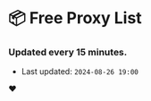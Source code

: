# :package: Free Proxy List
### Updated every 15 minutes.

- Last updated: `2024-08-26 19:00`

:heart:
